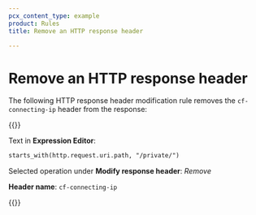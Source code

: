 ```yaml
---
pcx_content_type: example
product: Rules
title: Remove an HTTP response header

---
```


# Remove an HTTP response header

The following HTTP response header modification rule removes the `cf-connecting-ip` header from the response:

{{<example>}}

Text in **Expression Editor**:

```txt
starts_with(http.request.uri.path, "/private/")
```

Selected operation under **Modify response header**: _Remove_

**Header name**: `cf-connecting-ip`

{{</example>}}
